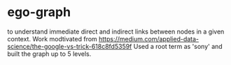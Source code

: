 # ego-graph
to understand immediate direct and indirect links between nodes in a given context.
Work modtivated from https://medium.com/applied-data-science/the-google-vs-trick-618c8fd5359f
Used a root term as 'sony' and built the graph up to 5 levels.
